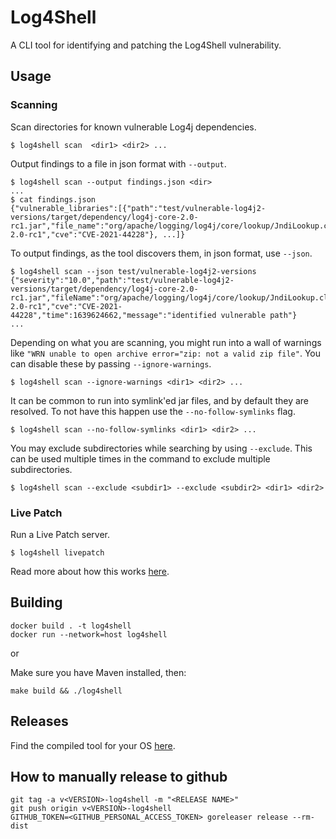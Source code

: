 <!--
  ~ Copyright by LunaSec (owned by Refinery Labs, Inc)
  ~
  ~ Licensed under the Creative Commons Attribution-ShareAlike 4.0 International
  ~ (the "License"); you may not use this file except in compliance with the
  ~ License. You may obtain a copy of the License at
  ~
  ~ https://creativecommons.org/licenses/by-sa/4.0/legalcode
  ~
  ~ See the License for the specific language governing permissions and
  ~ limitations under the License.
  ~
-->
# Log4Shell

A CLI tool for identifying and patching the Log4Shell vulnerability.

## Usage

### Scanning
Scan directories for known vulnerable Log4j dependencies.

```shell
$ log4shell scan  <dir1> <dir2> ...
```

Output findings to a file in json format with `--output`.

```shell
$ log4shell scan --output findings.json <dir>
... 
$ cat findings.json
{"vulnerable_libraries":[{"path":"test/vulnerable-log4j2-versions/target/dependency/log4j-core-2.0-rc1.jar","file_name":"org/apache/logging/log4j/core/lookup/JndiLookup.class","hash":"39a495034d37c7934b64a9aa686ea06b61df21aa222044cc50a47d6903ba1ca8","version_info":"log4j 2.0-rc1","cve":"CVE-2021-44228"}, ...]}
```

To output findings, as the tool discovers them, in json format, use `--json`.

```shell
$ log4shell scan --json test/vulnerable-log4j2-versions 
{"severity":"10.0","path":"test/vulnerable-log4j2-versions/target/dependency/log4j-core-2.0-rc1.jar","fileName":"org/apache/logging/log4j/core/lookup/JndiLookup.class","versionInfo":"log4j 2.0-rc1","cve":"CVE-2021-44228","time":1639624662,"message":"identified vulnerable path"}
...
```

Depending on what you are scanning, you might run into a wall of warnings like `"WRN unable to open archive error="zip: not a valid zip file"`.
You can disable these by passing `--ignore-warnings`.

```shell
$ log4shell scan --ignore-warnings <dir1> <dir2> ...
```

It can be common to run into symlink'ed jar files, and by default they are resolved. To not have this happen
use the `--no-follow-symlinks` flag.

```shell
$ log4shell scan --no-follow-symlinks <dir1> <dir2> ...
```

You may exclude subdirectories while searching by using `--exclude`. This can be used multiple times in the command to
exclude multiple subdirectories.

```shell
$ log4shell scan --exclude <subdir1> --exclude <subdir2> <dir1> <dir2>
```

### Live Patch
Run a Live Patch server.

```shell
$ log4shell livepatch
```

Read more about how this works [here](https://www.lunasec.io/docs/blog/log4shell-live-patch/).

## Building

```
docker build . -t log4shell
docker run --network=host log4shell
```

or 

Make sure you have Maven installed, then:
```
make build && ./log4shell
```

## Releases

Find the compiled tool for your OS [here](https://github.com/lunasec-io/lunasec/releases/).


## How to manually release to github
```shell
git tag -a v<VERSION>-log4shell -m "<RELEASE NAME>"
git push origin v<VERSION>-log4shell
GITHUB_TOKEN=<GITHUB_PERSONAL_ACCESS_TOKEN> goreleaser release --rm-dist
```